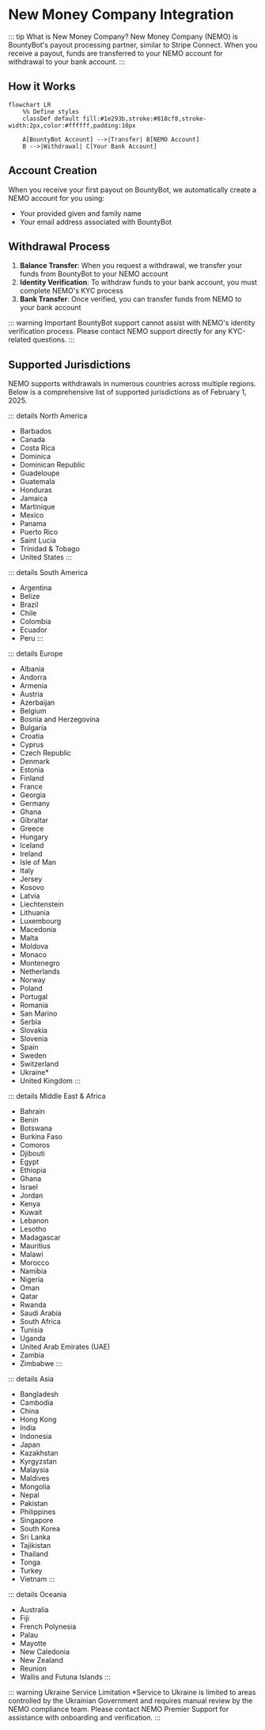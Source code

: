 # New Money Company Integration

::: tip What is New Money Company?
New Money Company (NEMO) is BountyBot's payout processing partner, similar to Stripe Connect. When you receive a payout, funds are transferred to your NEMO account for withdrawal to your bank account.
:::

## How it Works

```mermaid
flowchart LR
    %% Define styles
    classDef default fill:#1e293b,stroke:#818cf8,stroke-width:2px,color:#ffffff,padding:10px
    
    A[BountyBot Account] -->|Transfer| B[NEMO Account]
    B -->|Withdrawal| C[Your Bank Account]
```

## Account Creation

When you receive your first payout on BountyBot, we automatically create a NEMO account for you using:
- Your provided given and family name
- Your email address associated with BountyBot

## Withdrawal Process

1. **Balance Transfer**: When you request a withdrawal, we transfer your funds from BountyBot to your NEMO account
2. **Identity Verification**: To withdraw funds to your bank account, you must complete NEMO's KYC process
3. **Bank Transfer**: Once verified, you can transfer funds from NEMO to your bank account

::: warning Important
BountyBot support cannot assist with NEMO's identity verification process. Please contact NEMO support directly for any KYC-related questions.
:::

## Supported Jurisdictions

NEMO supports withdrawals in numerous countries across multiple regions. Below is a comprehensive list of supported jurisdictions as of February 1, 2025.

::: details North America
- Barbados
- Canada
- Costa Rica
- Dominica
- Dominican Republic
- Guadeloupe
- Guatemala
- Honduras
- Jamaica
- Martinique
- Mexico
- Panama
- Puerto Rico
- Saint Lucia
- Trinidad & Tobago
- United States
:::

::: details South America
- Argentina
- Belize
- Brazil
- Chile
- Colombia
- Ecuador
- Peru
:::

::: details Europe
- Albania
- Andorra
- Armenia
- Austria
- Azerbaijan
- Belgium
- Bosnia and Herzegovina
- Bulgaria
- Croatia
- Cyprus
- Czech Republic
- Denmark
- Estonia
- Finland
- France
- Georgia
- Germany
- Ghana
- Gibraltar
- Greece
- Hungary
- Iceland
- Ireland
- Isle of Man
- Italy
- Jersey
- Kosovo
- Latvia
- Liechtenstein
- Lithuania
- Luxembourg
- Macedonia
- Malta
- Moldova
- Monaco
- Montenegro
- Netherlands
- Norway
- Poland
- Portugal
- Romania
- San Marino
- Serbia
- Slovakia
- Slovenia
- Spain
- Sweden
- Switzerland
- Ukraine*
- United Kingdom
:::

::: details Middle East & Africa
- Bahrain
- Benin
- Botswana
- Burkina Faso
- Comoros
- Djibouti
- Egypt
- Ethiopia
- Ghana
- Israel
- Jordan
- Kenya
- Kuwait
- Lebanon
- Lesotho
- Madagascar
- Mauritius
- Malawi
- Morocco
- Namibia
- Nigeria
- Oman
- Qatar
- Rwanda
- Saudi Arabia
- South Africa
- Tunisia
- Uganda
- United Arab Emirates (UAE)
- Zambia
- Zimbabwe
:::

::: details Asia
- Bangladesh
- Cambodia
- China
- Hong Kong
- India
- Indonesia
- Japan
- Kazakhstan
- Kyrgyzstan
- Malaysia
- Maldives
- Mongolia
- Nepal
- Pakistan
- Philippines
- Singapore
- South Korea
- Sri Lanka
- Tajikistan
- Thailand
- Tonga
- Turkey
- Vietnam
:::

::: details Oceania
- Australia
- Fiji
- French Polynesia
- Palau
- Mayotte
- New Caledonia
- New Zealand
- Reunion
- Wallis and Futuna Islands
:::

::: warning Ukraine Service Limitation
*Service to Ukraine is limited to areas controlled by the Ukrainian Government and requires manual review by the NEMO compliance team. Please contact NEMO Premier Support for assistance with onboarding and verification.
:::

